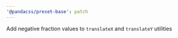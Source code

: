 ```yaml
---
'@pandacss/preset-base': patch
---
```


Add negative fraction values to `translateX` and `translateY` utilities
